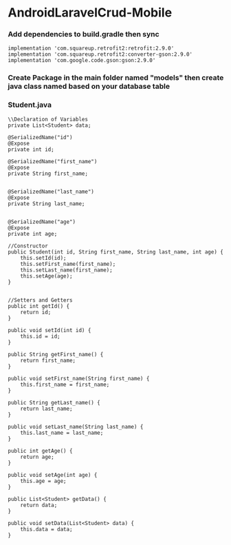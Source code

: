 # AndroidLaravelCrud-Mobile


### Add dependencies to build.gradle then sync

```
implementation 'com.squareup.retrofit2:retrofit:2.9.0'
implementation 'com.squareup.retrofit2:converter-gson:2.9.0'
implementation 'com.google.code.gson:gson:2.9.0'
```

### Create Package in the main folder named "models" then create java class named based on your database table

### Student.java

```
\\Declaration of Variables
private List<Student> data;

@SerializedName("id")
@Expose
private int id;

@SerializedName("first_name")
@Expose
private String first_name;


@SerializedName("last_name")
@Expose
private String last_name;


@SerializedName("age")
@Expose
private int age;

//Constructor
public Student(int id, String first_name, String last_name, int age) {
    this.setId(id);
    this.setFirst_name(first_name);
    this.setLast_name(first_name);
    this.setAge(age);
}


//Setters and Getters
public int getId() {
    return id;
}

public void setId(int id) {
    this.id = id;
}

public String getFirst_name() {
    return first_name;
}

public void setFirst_name(String first_name) {
    this.first_name = first_name;
}

public String getLast_name() {
    return last_name;
}

public void setLast_name(String last_name) {
    this.last_name = last_name;
}

public int getAge() {
    return age;
}

public void setAge(int age) {
    this.age = age;
}

public List<Student> getData() {
    return data;
}

public void setData(List<Student> data) {
    this.data = data;
}
```











